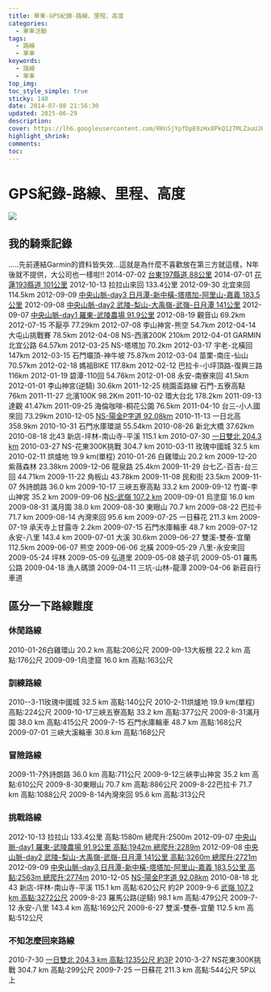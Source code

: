 ```yaml
---
title: 單車-GPS紀錄-路線、里程、高度
categories:
  - 單車活動
tags:
  - 路線
  - 單車
keywords:
  - 路線
  - 單車
top_img:
toc_style_simple: true
sticky: 140 
date: 2014-07-08 21:56:30
updated: 2025-06-29
description:
cover: https://lh6.googleusercontent.com/RKnSjYpfDpE0zHx8PkQ127MLZauUJKHSEquA_x7-G-eE=w1498-h844-no
highlight_shrink:
comments:
toc:
---
```


# GPS紀錄-路線、里程、高度

![](https://lh6.googleusercontent.com/RKnSjYpfDpE0zHx8PkQ127MLZauUJKHSEquA_x7-G-eE=w1498-h844-no)

## 我的騎乘記錄

.....先前連結Garmin的資料皆失效...這就是為什麼不喜歡放在第三方就這樣，N年後就不提供，大公司也一樣啦!!
2014-07-02 [台東197縣道 88公里](https://nickliu0811.github.io/2014/bike193197road/)
2014-07-01 [花蓮193縣道 101公里](https://nickliu0811.github.io/2014/bike193197road/#%E7%AC%AC%E4%BA%8C%E5%A4%A9-%E5%8F%B09-197%E7%B8%A3)
2012-10-13 拉拉山來回 133.4公里
2012-09-30 北宜來回 114.5km
2012-09-09 [中央山脈-day3 日月潭-新中橫-塔塔加-阿里山-嘉義 183.5公里](https://nickliu0811.github.io/2012/bike%E4%B8%AD%E5%A4%AE%E5%B1%B1%E8%84%88%E6%8C%91%E6%88%B0/)
2012-09-08 [中央山脈-day2 武陵-梨山-大禹嶺-武嶺-日月潭 141公里](https://nickliu0811.github.io/2012/bike%E4%B8%AD%E5%A4%AE%E5%B1%B1%E8%84%88%E6%8C%91%E6%88%B0/)
2012-09-07 [中央山脈-day1 羅東-武陵農場 91.9公里](https://nickliu0811.github.io/2012/bike%E4%B8%AD%E5%A4%AE%E5%B1%B1%E8%84%88%E6%8C%91%E6%88%B0/)
2012-08-19 觀音山 69.2km
2012-07-15 不厭亭 77.29km
2012-07-08 李山神宮-熊空 54.7km
2012-04-14 大屯山挑戰賽 78.5km
2012-04-08 NS-西濱200K 210km
2012-04-01 GARMIN 北宜公路 64.57km
2012-03-25 NS-塔塔加 70.2km
2012-03-17 宇老-北橫回 147km
2012-03-15 石門壩頂-神牛坡 75.87km
2012-03-04 苗栗-南庄-仙山 70.57km
2012-02-18 媽祖BIKE 117.8km
2012-02-12 巴拉卡-小坪頂路-復興三路 116km
2012-01-19 碧潭-110回 54.76km
2012-01-08 永安-南寮來回 41.5km
2012-01-01 李山神宮(逆騎) 30.6km
2011-12-25 桃園盃路線 石門-五寮高點 76km
2011-11-27 北濱100K 98.2Km
2011-10-02 環大台北 178.2km
2011-09-13 達觀 41.47km
2011-09-25 海倫咖啡-桐花公園 76.5km
2011-04-10 台三-小人國來回 73.29km
2010-12-05 [NS-陽金P字道 92.08km](https://nickliu0811.github.io/2010/bike%E9%99%BD%E9%87%91P%E5%AD%97%E9%81%93/)
2010-11-13 一日北高 358.9km
2010-10-31 石門水庫環湖 55.54km
2010-08-26 新北大橋 37.62km
2010-08-18 北43 新店-坪林-南山寺-平溪 115.1 km
2010-07-30 [一日雙北 204.3 km](https://nickliu0811.github.io/2010/bike%E6%8C%91%E6%88%B0%E4%B8%80%E6%97%A5%E9%9B%99%E5%8C%97/)
2010-03-27 NS-花東300K挑戰 304.7 km
2010-03-11 玫瑰中國城 32.5 km
2010-02-11 烘爐地 19.9 km(單程)
2010-01-26 白雞環山 20.2 km
2009-12-20 紫薇森林 23.38km
2009-12-06 龍泉路 25.4km
2009-11-29 台七乙-百吉-台三回 44.71km
2009-11-22 角板山 43.78km
2009-11-08 民和街 23.5km
2009-11-07 外詩朗路 36.0 km
2009-10-17 三峽五寮高點 33.2 km
2009-09-12 竹崙-李山神宮 35.2 km
2009-09-06 [NS-武嶺 107.2 km](https://nickliu0811.github.io/2009/bike%E6%AD%A6%E5%B6%BA/)
2009-09-01 烏塗窟 16.0 km
2009-08-31 滿月園 38.0 km
2009-08-30 東眼山 70.7 km
2009-08-22 巴拉卡 71.7 km
2009-08-14 內灣來回 95.6 km
2009-07-25 一日蘇花 211.3 km
2009-07-19 承天寺上甘露寺 2.2km
2009-07-15 石門水庫輪車 48.7 km
2009-07-12 永安-八里 143.4 km
2009-07-01 大溪 30.6km
2009-06-27 雙溪-雙泰-宜蘭 112.5km
2009-06-07 熊空
2009-06-06 北橫
2009-05-29 八里-永安來回
2009-05-24 坪林
2009-05-09 弘道里
2009-05-08 娘子坑
2009-05-01 羅馬公路
2009-04-18 漁人碼頭
2009-04-11 三坑-山林-龍潭
2009-04-06 新莊自行車道

## 區分一下路線難度

### 休閒路線

2010-01-26白雞環山 20.2 km 高點:206公尺
2009-09-13大板根 22.2 km 高點:176公尺
2009-09-1烏塗窟 16.0 km 高點:163公尺

### 訓練路線

2010--3-11玫瑰中國城 32.5 km 高點:140公尺
2010-2-11烘爐地 19.9 km(單程) 高點:224公尺
2009-10-17三峽五寮高點 33.2 km 高點:377公尺
2009-8-31滿月園 38.0 km 高點:415公尺
2009-7-15 石門水庫輪車 48.7 km 高點:168公尺
2009-07-01 三峽大溪輪車 30.8 km 高點:168公尺

### 冒險路線

2009-11-7外詩朗路 36.0 km 高點:711公尺
2009-9-12三峽李山神宮 35.2 km 高點:610公尺
2009-8-30東眼山 70.7 km 高點:886公尺
2009-8-22巴拉卡 71.7 km 高點:1088公尺
2009-8-14內灣來回 95.6 km 高點:313公尺

### 挑戰路線

2012-10-13 拉拉山 133.4公里 高點:1580m 總爬升:2500m
2012-09-07 [中央山脈-day1 羅東-武陵農場 91.9公里 高點:1942m 總爬升:2289m](https://nickliu0811.github.io/2012/bike%E4%B8%AD%E5%A4%AE%E5%B1%B1%E8%84%88%E6%8C%91%E6%88%B0/)
2012-09-08 [中央山脈-day2 武陵-梨山-大禹嶺-武嶺-日月潭 141公里 高點:3260m 總爬升:2721m](https://nickliu0811.github.io/2012/bike%E4%B8%AD%E5%A4%AE%E5%B1%B1%E8%84%88%E6%8C%91%E6%88%B0/)
2012-09-09 [中央山脈-day3 日月潭-新中橫-塔塔加-阿里山-嘉義 183.5公里 高點:2563m 總爬升:2774m](https://nickliu0811.github.io/2012/bike%E4%B8%AD%E5%A4%AE%E5%B1%B1%E8%84%88%E6%8C%91%E6%88%B0/)
2010-12-05 [NS-陽金P字道 92.08km](https://nickliu0811.github.io/2010/bike%E9%99%BD%E9%87%91P%E5%AD%97%E9%81%93/)
2010-08-18 北43 新店-坪林-南山寺-平溪 115.1 km 高點:620公尺 約2P
2009-9-6 [武嶺 107.2 km 高點:3272公尺](https://nickliu0811.github.io/2009/bike%E6%AD%A6%E5%B6%BA/)
2009-8-23 羅馬公路(逆騎) 98.1 km 高點:479公尺
2009-7-12 永安-八里 143.4 km 高點:169公尺
2009-6-27 雙溪-雙泰-宜蘭 112.5 km 高點:512公尺

### 不知怎麼回來路線

2010-7-30 [一日雙北 204.3 km 高點:1235公尺 約3P]((https://nickliu0811.github.io/2010/bike%E6%8C%91%E6%88%B0%E4%B8%80%E6%97%A5%E9%9B%99%E5%8C%97/))
2010-3-27 NS花東300K挑戰 304.7 km 高點:299公尺
2009-7-25 一日蘇花 211.3 km 高點:544公尺 5P以上
